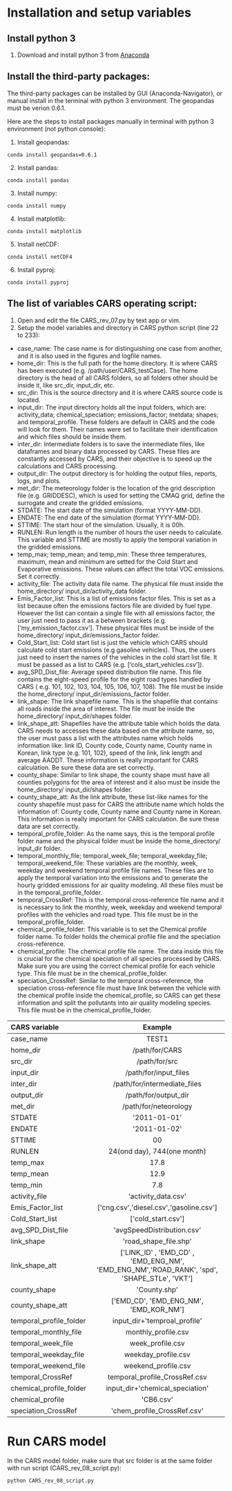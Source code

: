 # Installation and setup variables

## Install python 3

1. Download and install python 3 from [Anaconda](https://www.anaconda.com/products/individual)

## Install the third-party packages:
The third-party packages can be installed by GUI (Anaconda-Navigator), or manual install in the terminal with python 3 environment. The geopandas must be verion 0.6.1.

Here are the steps to install packages manually in terminal with python 3 environment (not python console):

1. Install geopandas:
```
conda install geopandas=0.6.1
```
2. Install pandas:
```
conda install pandas
```
3. Install numpy:
```
conda install numpy
```
4. Install matplotlib:
```
conda install matplotlib
```
5. Install netCDF:
```
conda install netCDF4
```
6. Install pyproj:
```
conda install pyproj
```
## The list of variables CARS operating script:

1. Open and edit the file CARS_rev_07.py by text app or vim.
2. Setup the model variables and directory in CARS python script (line 22 to 233):

-	case_name: The case name is for distinguishing one case from another, and it is also used in the figures and logfile names.
-	home_dir: This is the full path for the home directory. It is where CARS has been executed (e.g. /path/user/CARS_testCase). The home directory is the head of all CARS folders, so all folders other should be inside it, like src_dir, input_dir, etc.
-	src_dir: This is the source directory and it is where CARS source code is located.
-	input_dir:  The input directory holds all the input folders, which are: activity_data; chemical_speciation; emissions_factor; metdata; shapes; and temporal_profile. These folders are default in CARS and the code will look for them. Their names were set to facilitate their identification and which files should be inside them.
-	inter_dir: Intermediate folders is to save the intermediate files, like dataframes and binary data processed by CARS. These files are constantly accessed by CARS, and their objective is to speed up the calculations and CARS processing.
- output_dir: The output directory is for holding the output files, reports, logs, and plots.
-	met_dir: The meteorology folder is the location of the grid description file (e.g. GRIDDESC), which is used for setting the CMAQ grid, define the surrogate and create the gridded emissions.
-	STDATE: The start date of the simulation (format YYYY-MM-DD).
-	ENDATE: The end date of the simulation (format YYYY-MM-DD).
-	STTIME: The start hour of the simulation. Usually, it is 00h.
-	RUNLEN: Run length is the number of hours the user needs to calculate. This variable and STTIME are mostly to apply the temporal variation in the gridded emissions.
-	temp_max; temp_mean; and temp_min: These three temperatures, maximum, mean and minimum are setted for the Cold Start and Evaporative emissions. These values can affect the total VOC emissions. Set it correctly.
-	activity_file: The activity data file name. The physical file must inside the home_directory/ input_dir/activity_data folder.
-	Emis_Factor_list: This is a list of emissions factor files. This is set as a list because often the emissions factors file are divided by fuel type. However the list can contain a single file with all emissions factor, the user just need to pass it as a between brackets (e.g. [‘my_emission_factor.csv’]. These physical files must be inside of the home_directory/ input_dir/emissions_factor  folder.
-	Cold_Start_list: Cold start list is just the vehicle which CARS should calculate cold start emissions (e.g gasoline vehicles). Thus, the users just need to insert the names of the vehicles in the cold start list file. It must be passed as a list to CARS (e.g. [‘cols_start_vehicles.csv’]).
-	avg_SPD_Dist_file: Average speed distribution file name. This file contains the eight-speed profile for the eight road types handled by CARS ( e.g. 101, 102, 103, 104, 105, 106, 107, 108). The file must be inside the home_directory/ input_dir/emissions_factor  folder.
-	link_shape: The link shapefile name. This is the shapefile that contains all roads inside the area of interest. The file must be inside the home_directory/ input_dir/shapes folder.
-	link_shape_att: Shapefiles have the attribute table which holds the data. CARS needs to accesses these data based on the attribute name, so, the user must pass a list with the attributes name which holds information like: link ID, County code, County name, County name in Korean, link type (e.g. 101, 102), speed of the link, link length and average AADDT. These information is really important for CARS calculation. Be sure these data are set correctly.
-	county_shape: Similar to link shape, the county shape must have all counties polygons for the area of interest and it also must be inside the home_directory/ input_dir/shapes folder.
-	county_shape_att: As the link attribute, these list-like names for the county shapefile must pass for CARS the attribute name which holds the information of: County code, County name and County name in Korean. This information is really important for CARS calculation. Be sure these data are set correctly.
-	temporal_profile_folder: As the name says, this is the temporal profile folder name and the physical folder must be inside the home_directory/ input_dir folder.
-	temporal_monthly_file; temporal_week_file; temporal_weekday_file; temporal_weekend_file: These variables are the monthly, week, weekday and weekend temporal profile file names. These files are to apply the temporal variation into the emissions and to generate the hourly gridded emissions for air quality modeling.  All these files must be in the temporal_profile_folder.
-	temporal_CrossRef: This is the temporal cross-reference file name and it is necessary to link the monthly, week, weekday and weekend temporal profiles with the vehicles and road type. This file must be in the temporal_profile_folder.
-	 chemical_profile_folder: This variable is to set the Chemical profile folder name. To folder holds the chemical profile file and the speciation cross-reference.
-	chemical_profile: The chemical profile file name. The data inside this file is crucial for the chemical speciation of all species processed by CARS. Make sure you are using the correct chemical profile for each vehicle type. This file must be in the chemical_profile_folder.
-	speciation_CrossRef: Similar to the temporal cross-reference, the speciation cross-reference file must have link between the vehicle with the chemical profile inside the chemical_profile, so CARS can get these information and split the pollutants into air quality modeling species. This file must be in the chemical_profile_folder.


| CARS variable | Example |
| :------------ |:-------------------:|
| case_name           | TEST1 |
| home_dir            | /path/for/CARS |
| src_dir             | /path/for/src |
| input_dir           | /path/for/input_files |
| inter_dir           | /path/for/intermediate_files |
| output_dir          | /path/for/output_dir|
| met_dir             | /path/for/neteorology |
| STDATE              | '2011-01-01'      |
| ENDATE              | '2011-01-02'      |
| STTIME              | 00      |
| RUNLEN              | 24(ond day), 744(one month)  |
| temp_max            | 17.8      |
| temp_mean           | 12.9      |
| temp_min            | 7.8      |
| activity_file       | 'activity_data.csv' |
| Emis_Factor_list    | ['cng.csv','diesel.csv','gasoline.csv'] |
| Cold_Start_list     | ['cold_start.csv'] |
| avg_SPD_Dist_file   | 'avgSpeedDistribution.csv' |
| link_shape          | 'road_shape_file.shp' |
| link_shape_att      | ['LINK_ID'  , 'EMD_CD' , 'EMD_ENG_NM', 'EMD_ENG_NM','ROAD_RANK', 'spd', 'SHAPE_STLe', 'VKT']|
| county_shape        | 'County.shp' |
| county_shape_att    | ['EMD_CD', 'EMD_ENG_NM', 'EMD_KOR_NM']  |
| temporal_profile_folder   | input_dir+'temproal_profile'      |
| temporal_monthly_file     | monthly_profile.csv      |
| temporal_week_file        | week_profile.csv      |
| temporal_weekday_file     | weekday_profile.csv      |
| temporal_weekend_file     | weekend_profile.csv      |
| temporal_CrossRef         | temporal_profile_CrossRef.csv      |
| chemical_profile_folder   | input_dir+'chemical_speciation'      |
| chemical_profile          | 'CB6.csv'      |
| speciation_CrossRef       | 'chem_profile_CrossRef.csv'      |

# Run CARS model
In the CARS model folder, make sure that src folder is at the same folder with run script (CARS_rev_08_script.py):
```
python CARS_rev_08_script.py
```
